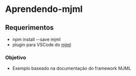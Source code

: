 # Aprendendo-mjml

## Requerimentos

- npm install --save mjml
- plugin para VSCode do [mjml](https://github.com/attilabuti/vscode-mjml)
### Objetivo

- Exemplo baseado na documentação  do framework MJML
